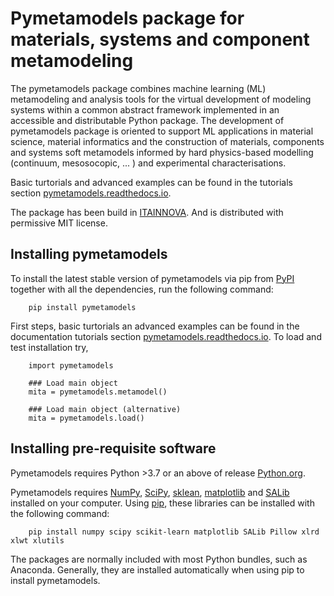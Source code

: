 Pymetamodels package for materials, systems and component metamodeling
======================================================================

The pymetamodels package combines machine learning (ML) metamodeling and analysis tools for the virtual development of modeling systems within a common abstract framework implemented in an accessible and distributable Python package. The development of pymetamodels package is oriented to support ML applications in  material science, material informatics and the construction of materials, components and systems soft metamodels informed by hard physics-based modelling (continuum, mesosocopic, ... ) and experimental characterisations.

Basic turtorials and advanced examples can be found in the tutorials section [pymetamodels.readthedocs.io](https://pymetamodels.readthedocs.io/en/latest/).

The package has been build in [ITAINNOVA](https://www.itainnova.es/es). And is distributed with permissive MIT license.

Installing pymetamodels
-----------------------

To install the latest stable version of pymetamodels via pip from [PyPI](https://pypi.org/project/pymetamodels) together with all the dependencies, run the following command:

```
    pip install pymetamodels
```

First steps, basic turtorials an advanced examples can be found in the documentation tutorials section [pymetamodels.readthedocs.io](https://pymetamodels.readthedocs.io/en/latest/). To load and test installation try,

```
    import pymetamodels

    ### Load main object
    mita = pymetamodels.metamodel()

    ### Load main object (alternative)
    mita = pymetamodels.load()
```

Installing pre-requisite software
---------------------------------

Pymetamodels requires Python >3.7 or an above of release [Python.org](https://www.python.org).

Pymetamodels requires [NumPy](http://www.numpy.org/), [SciPy](http://www.scipy.org), [sklean](https://scikit-learn.org), [matplotlib](http://matplotlib.org) and [SALib](https://salib.readthedocs.io) installed on your computer.  Using [pip](https://pip.pypa.io/en/stable/installing), these libraries can be installed with the following command:

```
    pip install numpy scipy scikit-learn matplotlib SALib Pillow xlrd xlwt xlutils
```

The packages are normally included with most Python bundles, such as Anaconda. Generally, they are installed automatically when using pip to install pymetamodels.